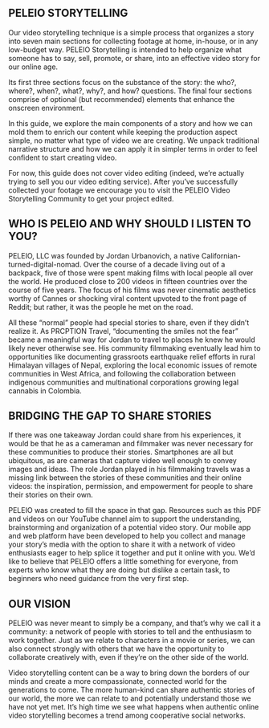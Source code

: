 ## PELEIO STORYTELLING
Our video storytelling technique is a simple process that organizes a story into seven main sections for collecting footage at home, in-house, or in any low-budget way. PELEIO Storytelling is intended to help organize what someone has to say, sell, promote, or share, into an effective video story for our online age.

Its first three sections focus on the substance of the story: the who?, where?, when?, what?, why?, and how? questions. The final four sections comprise of optional (but recommended) elements that enhance the onscreen environment.

In this guide, we explore the main components of a story and how we can mold them to enrich our content while keeping the production aspect simple, no matter what type of video we are creating. We unpack traditional narrative structure and how we can apply it in simpler terms in order to feel confident to start creating video. 

For now, this guide does not cover video editing (indeed, we’re actually trying to sell you our video editing service). After you’ve successfully collected your footage we encourage you to visit the PELEIO Video Storytelling Community to get your project edited.

## WHO IS PELEIO AND WHY SHOULD I LISTEN TO YOU?
PELEIO, LLC was founded by Jordan Urbanovich, a native Californian-turned-digital-nomad. Over the course of a decade living out of a backpack, five of those were spent making films with local people all over the world. He produced close to 200 videos in fifteen countries over the course of five years. The focus of his films was never cinematic aesthetics worthy of Cannes or shocking viral content upvoted to the front page of Reddit; but rather, it was the people he met on the road. 

All these “normal” people had special stories to share, even if they didn’t realize it. As PRCPTION Travel, “documenting the smiles not the fear” became a meaningful way for Jordan to travel to places he knew he would likely never otherwise see. His community filmmaking eventually lead him to opportunities like documenting grassroots earthquake relief efforts in rural Himalayan villages of Nepal, exploring the local economic issues of remote communities in West Africa, and following the collaboration between indigenous communities and multinational corporations growing legal cannabis in Colombia.

## BRIDGING THE GAP TO SHARE STORIES
If there was one takeaway Jordan could share from his experiences, it would be that he as a cameraman and filmmaker was never necessary for these communities to produce their stories. Smartphones are all but ubiquitous, as are cameras that capture video well enough to convey images and ideas. The role Jordan played in his filmmaking travels was a missing link between the stories of these communities and their online videos: the inspiration, permission, and empowerment for people to share their stories on their own.

PELEIO was created to fill the space in that gap. Resources such as this PDF and videos on our YouTube channel aim to support the understanding, brainstorming and organization of a potential video story. Our mobile app and web platform have been developed to help you   collect and manage your story’s media with the option to share it with a network of video enthusiasts eager to help splice it together and put it online with you. We’d like to believe that PELEIO offers a little something for everyone, from experts who know what they are doing but dislike a certain task, to beginners who need guidance from the very first step.

## OUR VISION
PELEIO was never meant to simply be a company, and that’s why we call it a community: a network of people with stories to tell and the enthusiasm to work together. Just as we relate to characters in a movie or series, we can also connect strongly with others that we have the opportunity to collaborate creatively with, even if they’re on the other side of the world.

Video storytelling content can be a way to bring down the borders of our minds and create a more compassionate, connected world for the generations to come. The more human-kind can share authentic stories of our world, the more we can relate to and potentially understand those we have not yet met. It’s high time we see what happens when authentic online video storytelling becomes a trend among cooperative social networks.
